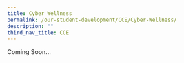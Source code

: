 ```yaml
---
title: Cyber Wellness
permalink: /our-student-development/CCE/Cyber-Wellness/
description: ""
third_nav_title: CCE
---
```

Coming Soon...